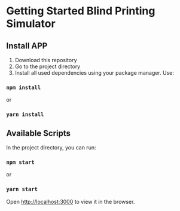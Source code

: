 # Getting Started Blind Printing Simulator

## Install APP

1. Download this repository
2. Go to the project directory
3. Install all used dependencies using your package manager.
    Use:
### `npm install`
or
### `yarn install`

## Available Scripts

In the project directory, you can run:

### `npm start`
or
### `yarn start`

Open [http://localhost:3000](http://localhost:3000) to view it in the browser.
